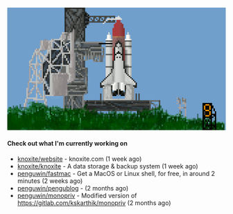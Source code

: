 ![](https://raw.githubusercontent.com/penguwin/penguwin/master/assets/shuttle.gif)

#### Check out what I'm currently working on

- [knoxite/website](https://github.com/knoxite/website) - knoxite.com (1 week ago)
- [knoxite/knoxite](https://github.com/knoxite/knoxite) - A data storage &amp; backup system (1 week ago)
- [penguwin/fastmac](https://github.com/penguwin/fastmac) - Get a MacOS or Linux shell, for free, in around 2 minutes (2 weeks ago)
- [penguwin/pengublog](https://github.com/penguwin/pengublog) -  (2 months ago)
- [penguwin/monopriv](https://github.com/penguwin/monopriv) - Modified version of https://gitlab.com/kskarthik/monopriv (2 months ago)
